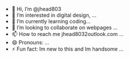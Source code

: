 - 👋 Hi, I’m @jhead803
- 👀 I’m interested in digital design, ...
- 🌱 I’m currently learning coding...
- 💞️ I’m looking to collaborate on webpages ...
- 📫 How to reach me jhead8032outlook.com  ...
- 😄 Pronouns: ...
- ⚡ Fun fact: Im new to this and Im handsome ...

<!---
jhead803/jhead803 is a ✨ special ✨ repository because its `README.md` (this file) appears on your GitHub profile.
You can click the Preview link to take a look at your changes.
--->
